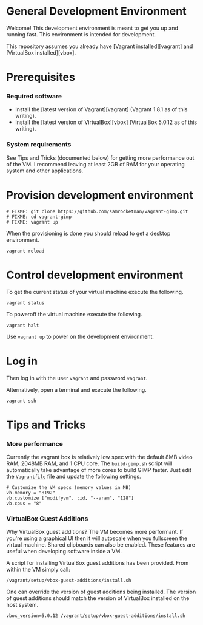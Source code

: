 # General Development Environment

Welcome!  This development environment is meant to get you up and running fast.
This environment is intended for development.

This repository assumes you already have [Vagrant installed][vagrant] and
[VirtualBox installed][vbox].

# Prerequisites

### Required software

* Install the [latest version of Vagrant][vagrant] (Vagrant 1.8.1 as of this
  writing).
* Install the [latest version of VirtualBox][vbox] (VirtualBox 5.0.12 as of this
  writing).

### System requirements

See Tips and Tricks (documented below) for getting more performance out of the
VM.  I recommend leaving at least 2GB of RAM for your operating system and other
applications.

# Provision development environment

    # FIXME: git clone https://github.com/samrocketman/vagrant-gimp.git
    # FIXME: cd vagrant-gimp
    # FIXME: vagrant up

When the provisioning is done you should reload to get a desktop
environment.

    vagrant reload

# Control development environment

To get the current status of your virtual machine execute the following.

    vagrant status

To poweroff the virtual machine execute the following.

    vagrant halt

Use `vagrant up` to power on the development environment.

# Log in

Then log in with the user `vagrant` and password `vagrant`.

Alternatively, open a terminal and execute the following.

    vagrant ssh

# Tips and Tricks

### More performance

Currently the vagrant box is relatively low spec with the default 8MB video RAM,
2048MB RAM, and 1 CPU core.  The `build-gimp.sh` script will automatically take
advantage of more cores to build GIMP faster.  Just edit the
[`Vagrantfile`](Vagrantfile) file and update the following settings.

    # Customize the VM specs (memory values in MB)
    vb.memory = "8192"
    vb.customize ["modifyvm", :id, "--vram", "128"]
    vb.cpus = "8"

### VirtualBox Guest Additions

Why VirtualBox guest additions?  The VM becomes more performant.  If you're
using a graphical UI then it will autoscale when you fullscreen the virtual
machine.  Shared clipboards can also be enabled.  These features are useful when
developing software inside a VM.

A script for installing VirtualBox guest additions has been provided.  From
within the VM simply call:

    /vagrant/setup/vbox-guest-additions/install.sh

One can override the version of guest additions being installed.  The version of
guest additions should match the version of VirtualBox installed on the host
system.

    vbox_version=5.0.12 /vagrant/setup/vbox-guest-additions/install.sh

